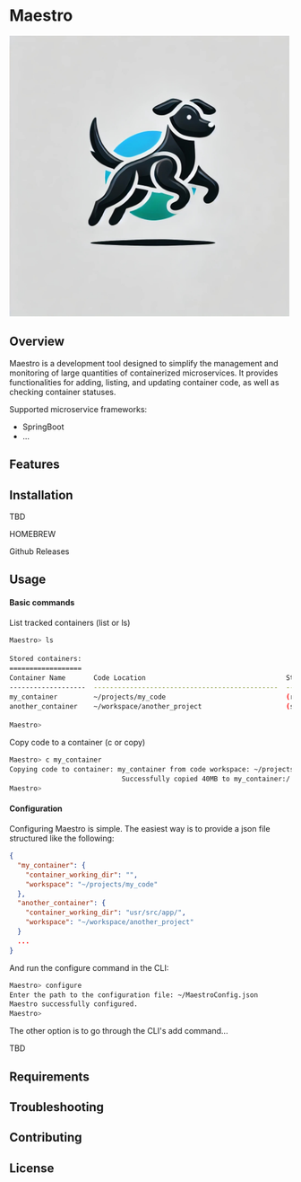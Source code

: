 # Maestro

<img src="images/MaestroLogo.jpeg" alt="Maestro CLI" width="500" />

## Overview

Maestro is a development tool designed to simplify the management and monitoring of large quantities of containerized microservices. It provides functionalities for adding, listing, and updating container code, as well as checking container statuses.

Supported microservice frameworks:

- SpringBoot
- ...

## Features

## Installation

TBD

HOMEBREW

Github Releases

## Usage

#### Basic commands

List tracked containers (list or ls)

```sh
Maestro> ls

Stored containers:
==================
Container Name       Code Location                                   Status      Last Updated
-------------------  ----------------------------------------------  ----------  --------------------
my_container         ~/projects/my_code                              (running)   5 minutes ago
another_container    ~/workspace/another_project                     (stopped)   2 hours ago

Maestro>
```

Copy code to a container (c or copy)

```sh
Maestro> c my_container
Copying code to container: my_container from code workspace: ~/projects/my_code
                            Successfully copied 40MB to my_container:/
Maestro>
```

#### Configuration

Configuring Maestro is simple. The easiest way is to provide a json file structured like the following:

```json
{
  "my_container": {
    "container_working_dir": "",
    "workspace": "~/projects/my_code"
  },
  "another_container": {
    "container_working_dir": "usr/src/app/",
    "workspace": "~/workspace/another_project"
  }
  ...
}
```

And run the configure command in the CLI:

```sh
Maestro> configure
Enter the path to the configuration file: ~/MaestroConfig.json
Maestro successfully configured.
Maestro>
```

The other option is to go through the CLI's add command...

TBD

## Requirements

## Troubleshooting

## Contributing

## License
